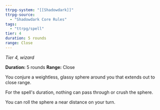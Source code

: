 ```yaml
---
ttrpg-system: "[[Shadowdark]]"
ttrpg-source: 
  - "Shadowdark Core Rules"
tags:
  - "ttrpg/spell"
tier: 4
duration: 5 rounds
range: Close
---
```

*Tier 4, wizard*

**Duration:** 5 rounds
**Range:** Close

You conjure a weightless, glassy sphere around you that extends out to close range.

For the spell's duration, nothing can pass through or crush the sphere.

You can roll the sphere a near distance on your turn.
